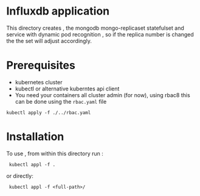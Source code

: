 # Influxdb application
This directory creates , the mongodb mongo-replicaset statefulset and service with dynamic pod recognition , so if the replica number is changed the the set will adjust accordingly.

# Prerequisites
 - kubernetes cluster
 - kubectl or alternative kuberntes api client
 - You need your containers all cluster admin (for now), using rbac8 this can be done using the ```rbac.yaml``` file
```
kubectl apply -f ./../rbac.yaml
```

# Installation
To use , from within this directory run :
```
 kubectl appl -f .
```
or directly:
```
 kubectl appl -f <full-path>/
```
